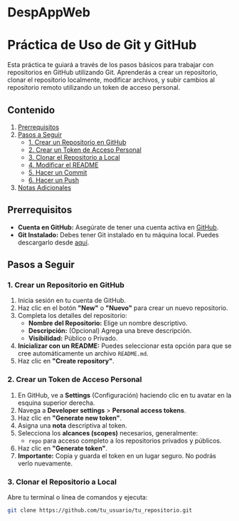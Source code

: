 # DespAppWeb
# Práctica de Uso de Git y GitHub

Esta práctica te guiará a través de los pasos básicos para trabajar con repositorios en GitHub utilizando Git. Aprenderás a crear un repositorio, clonar el repositorio localmente, modificar archivos, y subir cambios al repositorio remoto utilizando un token de acceso personal.

## Contenido

1. [Prerrequisitos](#prerrequisitos)
2. [Pasos a Seguir](#pasos-a-seguir)
   - [1. Crear un Repositorio en GitHub](#1-crear-un-repositorio-en-github)
   - [2. Crear un Token de Acceso Personal](#2-crear-un-token-de-acceso-personal)
   - [3. Clonar el Repositorio a Local](#3-clonar-el-repositorio-a-local)
   - [4. Modificar el README](#4-modificar-el-readme)
   - [5. Hacer un Commit](#5-hacer-un-commit)
   - [6. Hacer un Push](#6-hacer-un-push)
3. [Notas Adicionales](#notas-adicionales)

## Prerrequisitos

- **Cuenta en GitHub:** Asegúrate de tener una cuenta activa en [GitHub](https://github.com/).
- **Git Instalado:** Debes tener Git instalado en tu máquina local. Puedes descargarlo desde [aquí](https://git-scm.com/downloads).

## Pasos a Seguir

### 1. Crear un Repositorio en GitHub

1. Inicia sesión en tu cuenta de GitHub.
2. Haz clic en el botón **"New"** o **"Nuevo"** para crear un nuevo repositorio.
3. Completa los detalles del repositorio:
   - **Nombre del Repositorio:** Elige un nombre descriptivo.
   - **Descripción:** (Opcional) Agrega una breve descripción.
   - **Visibilidad:** Público o Privado.
4. **Inicializar con un README:** Puedes seleccionar esta opción para que se cree automáticamente un archivo `README.md`.
5. Haz clic en **"Create repository"**.

### 2. Crear un Token de Acceso Personal

1. En GitHub, ve a **Settings** (Configuración) haciendo clic en tu avatar en la esquina superior derecha.
2. Navega a **Developer settings** > **Personal access tokens**.
3. Haz clic en **"Generate new token"**.
4. Asigna una **nota** descriptiva al token.
5. Selecciona los **alcances (scopes)** necesarios, generalmente:
   - `repo` para acceso completo a los repositorios privados y públicos.
6. Haz clic en **"Generate token"**.
7. **Importante:** Copia y guarda el token en un lugar seguro. No podrás verlo nuevamente.

### 3. Clonar el Repositorio a Local

Abre tu terminal o línea de comandos y ejecuta:

```bash
git clone https://github.com/tu_usuario/tu_repositorio.git

